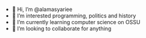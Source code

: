 - 👋 Hi, I’m @alamasyariee
- 👀 I’m interested programming, politics and history
- 🌱 I’m currently learning computer science on OSSU
- 💞️ I’m looking to collaborate for anything

<!---
alamasyariee/alamasyariee is a ✨ special ✨ repository because its `README.md` (this file) appears on your GitHub profile.
You can click the Preview link to take a look at your changes.
--->
